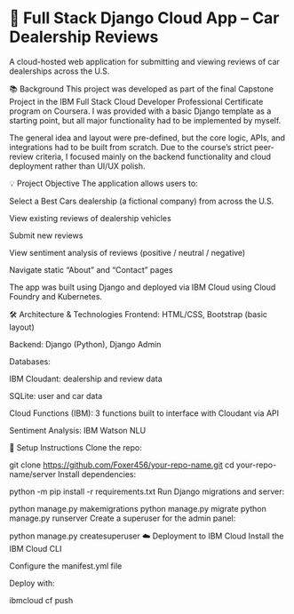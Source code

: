 # 🚗 Full Stack Django Cloud App – Car Dealership Reviews
A cloud-hosted web application for submitting and viewing reviews of car dealerships across the U.S.

📚 Background
This project was developed as part of the final Capstone Project in the IBM Full Stack Cloud Developer Professional Certificate program on Coursera. I was provided with a basic Django template as a starting point, but all major functionality had to be implemented by myself.

The general idea and layout were pre-defined, but the core logic, APIs, and integrations had to be built from scratch. Due to the course’s strict peer-review criteria, I focused mainly on the backend functionality and cloud deployment rather than UI/UX polish.

💡 Project Objective
The application allows users to:

Select a Best Cars dealership (a fictional company) from across the U.S.

View existing reviews of dealership vehicles

Submit new reviews

View sentiment analysis of reviews (positive / neutral / negative)

Navigate static “About” and “Contact” pages

The app was built using Django and deployed via IBM Cloud using Cloud Foundry and Kubernetes.

🛠 Architecture & Technologies
Frontend: HTML/CSS, Bootstrap (basic layout)

Backend: Django (Python), Django Admin

Databases:

IBM Cloudant: dealership and review data

SQLite: user and car data

Cloud Functions (IBM): 3 functions built to interface with Cloudant via API

Sentiment Analysis: IBM Watson NLU

🔧 Setup Instructions
Clone the repo:

git clone https://github.com/Foxer456/your-repo-name.git
cd your-repo-name/server
Install dependencies:

python -m pip install -r requirements.txt
Run Django migrations and server:

python manage.py makemigrations
python manage.py migrate
python manage.py runserver
Create a superuser for the admin panel:

python manage.py createsuperuser
☁️ Deployment to IBM Cloud
Install the IBM Cloud CLI

Configure the manifest.yml file

Deploy with:


ibmcloud cf push
